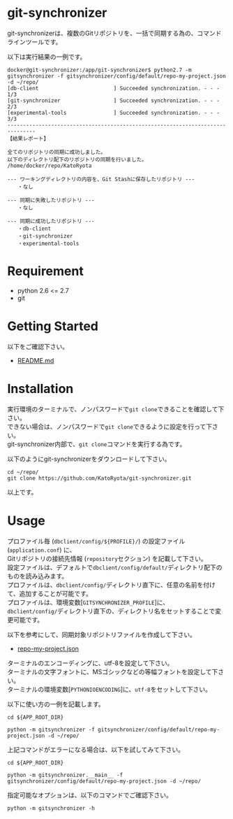 # git-synchronizer

git-synchronizerは、複数のGitリポジトリを、一括で同期する為の、コマンドラインツールです。

以下は実行結果の一例です。

```text
docker@git-synchronizer:/app/git-synchronizer$ python2.7 -m gitsynchronizer -f gitsynchronizer/config/default/repo-my-project.json -d ~/repo/
[db-client                        ] Succeeded synchronization. - - - 1/3
[git-synchronizer                 ] Succeeded synchronization. - - - 2/3
[experimental-tools               ] Succeeded synchronization. - - - 3/3
-------------------------------------------------------------------------------
【結果レポート】

全てのリポジトリの同期に成功しました。
以下のディレクトリ配下のリポジトリの同期を行いました。
/home/docker/repo/KatoRyota

--- ワーキングディレクトリの内容を、Git Stashに保存したリポジトリ ---
　　・なし

--- 同期に失敗したリポジトリ ---
　　・なし

--- 同期に成功したリポジトリ ---
　　・db-client
　　・git-synchronizer
　　・experimental-tools
```

# Requirement

* python 2.6 <= 2.7
* git

# Getting Started

以下をご確認下さい。

* [README.md](docker/local/README.md)

# Installation

実行環境のターミナルで、ノンパスワードで`git clone`できることを確認して下さい。  
できない場合は、ノンパスワードで`git clone`できるように設定を行って下さい。  
git-synchronizer内部で、`git clone`コマンドを実行する為です。

以下のようにgit-synchronizerをダウンロードして下さい。

```shell
cd ~/repo/
git clone https://github.com/KatoRyota/git-synchronizer.git
```

以上です。

# Usage

プロファイル毎 (`dbclient/config/${PROFILE}/`) の設定ファイル (`application.conf`) に、  
Gitリポジトリの接続先情報 (`repository`セクション) を記載して下さい。  
設定ファイルは、デフォルトで`dbclient/config/default/`ディレクトリ配下のものを読み込みます。  
プロファイルは、`dbclient/config/`ディレクトリ直下に、任意の名前を付けて、追加することが可能です。  
プロファイルは、環境変数[`GITSYNCHRONIZER_PROFILE`]に、  
`dbclient/config/`ディレクトリ直下の、ディレクトリ名をセットすることで変更可能です。

以下を参考にして、同期対象リポジトリファイルを作成して下さい。

* [repo-my-project.json](gitsynchronizer/config/default/repo-my-project.json)

ターミナルのエンコーディングに、utf-8を設定して下さい。  
ターミナルの文字フォントに、MSゴシックなどの等幅フォントを設定して下さい。  
ターミナルの環境変数[`PYTHONIOENCODING`]に、`utf-8`をセットして下さい。

以下に使い方の一例を記載します。

```shell
cd ${APP_ROOT_DIR}

python -m gitsynchronizer -f gitsynchronizer/config/default/repo-my-project.json -d ~/repo/
```

上記コマンドがエラーになる場合は、以下を試してみて下さい。

```shell
cd ${APP_ROOT_DIR}

python -m gitsynchronizer.__main__ -f gitsynchronizer/config/default/repo-my-project.json -d ~/repo/
```

指定可能なオプションは、以下のコマンドでご確認下さい。

```shell
python -m gitsynchronizer -h
```
